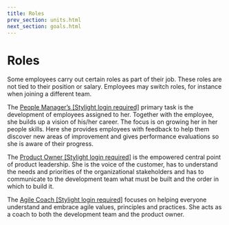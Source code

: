 ```yaml
---
title: Roles
prev_section: units.html
next_section: goals.html
---
```


# Roles

Some employees carry out certain roles as part of their job. These roles are not tied to their position or salary. Employees may switch roles, for instance when joining a different team.

The [People Manager’s [Stylight login required]](https://docs.google.com/a/stylight.de/document/d/1NP4opmfjzCr0YlWJFwzSM3dXuEGsFKvYjzFkHVBE514/edit?usp=sharing) primary task is the development of employees assigned to her. Together with the employee, she builds up a vision of his/her career. The focus is on growing her in her people skills. Here she provides employees with feedback to help them discover new areas of improvement and gives performance evaluations so she is aware of their progress.

The [Product Owner [Stylight login required]](https://docs.google.com/a/stylight.de/document/d/1wO2wXFMFK6ySFmA0gtyOnvOIZWIaIrA0pmFRNw1mr24/edit?usp=sharing) is the empowered central point of product leadership. She is the voice of the customer, has to understand the needs and priorities of the organizational stakeholders and has to communicate to the development team what must be built and the order in which to build it.

The [Agile Coach [Stylight login required]](https://docs.google.com/a/stylight.de/document/d/1uWqfweC6cncEA0dSu6Xr4stucmJUZCJpWv15eokzq2s/edit?usp=sharing) focuses on helping everyone understand and embrace agile values, principles and practices. She acts as a coach to both the development team and the product owner.

